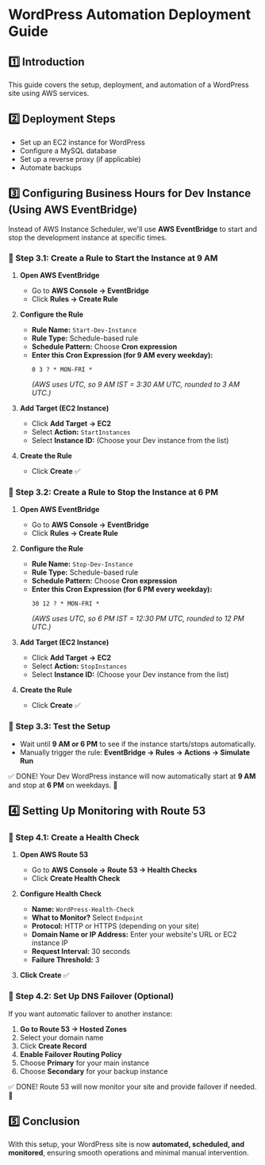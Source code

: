 ﻿# WordPress Automation Deployment Guide

## 1️⃣ Introduction
This guide covers the setup, deployment, and automation of a WordPress site using AWS services.

## 2️⃣ Deployment Steps
- Set up an EC2 instance for WordPress
- Configure a MySQL database
- Set up a reverse proxy (if applicable)
- Automate backups

## 3️⃣ Configuring Business Hours for Dev Instance (Using AWS EventBridge)
Instead of AWS Instance Scheduler, we'll use **AWS EventBridge** to start and stop the development instance at specific times.

### 🔹 Step 3.1: Create a Rule to Start the Instance at 9 AM
1. **Open AWS EventBridge**  
   - Go to **AWS Console → EventBridge**
   - Click **Rules → Create Rule**

2. **Configure the Rule**  
   - **Rule Name:** `Start-Dev-Instance`  
   - **Rule Type:** Schedule-based rule  
   - **Schedule Pattern:** Choose **Cron expression**  
   - **Enter this Cron Expression (for 9 AM every weekday):**  
     ```
     0 3 ? * MON-FRI *
     ```  
     *(AWS uses UTC, so 9 AM IST = 3:30 AM UTC, rounded to 3 AM UTC.)*

3. **Add Target (EC2 Instance)**  
   - Click **Add Target → EC2**  
   - Select **Action:** `StartInstances`  
   - Select **Instance ID:** (Choose your Dev instance from the list)  

4. **Create the Rule**  
   - Click **Create** ✅

### 🔹 Step 3.2: Create a Rule to Stop the Instance at 6 PM
1. **Open AWS EventBridge**
   - Go to **AWS Console → EventBridge**
   - Click **Rules → Create Rule**

2. **Configure the Rule**
   - **Rule Name:** `Stop-Dev-Instance`
   - **Rule Type:** Schedule-based rule
   - **Schedule Pattern:** Choose **Cron expression**
   - **Enter this Cron Expression (for 6 PM every weekday):**
     ```
     30 12 ? * MON-FRI *
     ```
     *(AWS uses UTC, so 6 PM IST = 12:30 PM UTC, rounded to 12 PM UTC.)*

3. **Add Target (EC2 Instance)**
   - Click **Add Target → EC2**
   - Select **Action:** `StopInstances`
   - Select **Instance ID:** (Choose your Dev instance from the list)

4. **Create the Rule**
   - Click **Create** ✅

### 🔹 Step 3.3: Test the Setup
- Wait until **9 AM or 6 PM** to see if the instance starts/stops automatically.
- Manually trigger the rule: **EventBridge → Rules → Actions → Simulate Run**

✅ DONE! Your Dev WordPress instance will now automatically start at **9 AM** and stop at **6 PM** on weekdays. 🚀

## 4️⃣ Setting Up Monitoring with Route 53

### 🔹 Step 4.1: Create a Health Check
1. **Open AWS Route 53**
   - Go to **AWS Console → Route 53 → Health Checks**
   - Click **Create Health Check**

2. **Configure Health Check**
   - **Name:** `WordPress-Health-Check`
   - **What to Monitor?** Select `Endpoint`
   - **Protocol:** HTTP or HTTPS (depending on your site)
   - **Domain Name or IP Address:** Enter your website's URL or EC2 instance IP
   - **Request Interval:** 30 seconds
   - **Failure Threshold:** 3

3. **Click Create** ✅

### 🔹 Step 4.2: Set Up DNS Failover (Optional)
If you want automatic failover to another instance:
1. **Go to Route 53 → Hosted Zones**
2. Select your domain name
3. Click **Create Record**
4. **Enable Failover Routing Policy**
5. Choose **Primary** for your main instance
6. Choose **Secondary** for your backup instance

✅ DONE! Route 53 will now monitor your site and provide failover if needed. 🚀

## 5️⃣ Conclusion
With this setup, your WordPress site is now **automated, scheduled, and monitored**, ensuring smooth operations and minimal manual intervention.
